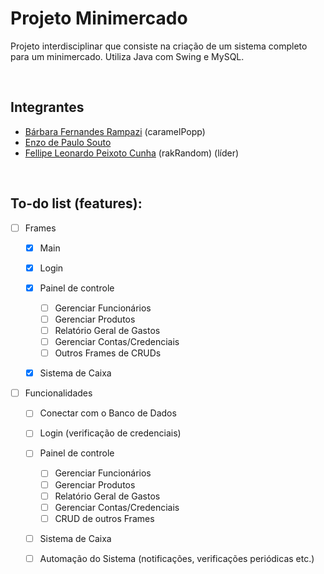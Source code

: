 # Projeto Minimercado

Projeto interdisciplinar que consiste na criação de um sistema completo para um minimercado. Utiliza Java com Swing e MySQL.

<br />

## Integrantes
- [Bárbara Fernandes Rampazi](https://github.com/caramelPopp) (caramelPopp)
- [Enzo de Paulo Souto](https://github.com/EnzoSouto01)
- [Fellipe Leonardo Peixoto Cunha](https://github.com/rakRandom) (rakRandom) (líder)

<br />

## To-do list (features):
- [ ] Frames
    - [x] Main

    - [x] Login

    - [x] Painel de controle
        - [ ] Gerenciar Funcionários
        - [ ] Gerenciar Produtos
        - [ ] Relatório Geral de Gastos
        - [ ] Gerenciar Contas/Credenciais
        - [ ] Outros Frames de CRUDs
    
    - [X] Sistema de Caixa


- [ ] Funcionalidades
    - [ ] Conectar com o Banco de Dados

    - [ ] Login (verificação de credenciais)

    - [ ] Painel de controle
        - [ ] Gerenciar Funcionários
        - [ ] Gerenciar Produtos
        - [ ] Relatório Geral de Gastos
        - [ ] Gerenciar Contas/Credenciais
        - [ ] CRUD de outros Frames

    - [ ] Sistema de Caixa

    - [ ] Automação do Sistema (notificações, verificações periódicas etc.)
